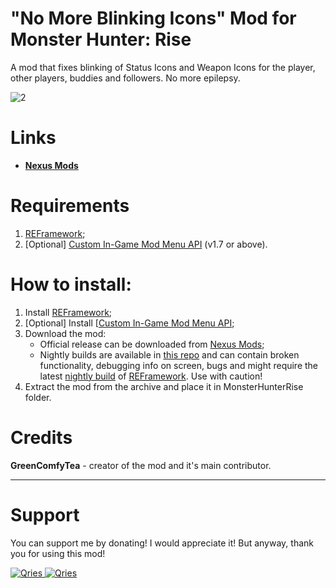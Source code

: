 # "No More Blinking Icons" Mod for Monster Hunter: Rise

A mod that fixes blinking of Status Icons and Weapon Icons for the player, other players, buddies and followers. No more epilepsy.

![2](https://user-images.githubusercontent.com/30152047/185434717-8a2f2e89-f0d8-400e-9ff8-675e4920ff8f.png)


# Links
* **[Nexus Mods](https://www.nexusmods.com/monsterhunterrise/mods/76)**  

# Requirements
1. [REFramework](https://www.nexusmods.com/monsterhunterrise/mods/26);
2. [Optional] [Custom In-Game Mod Menu API](https://www.nexusmods.com/monsterhunterrise/mods/1292) (v1.7 or above).

# How to install:
1. Install [REFramework](https://www.nexusmods.com/monsterhunterrise/mods/26);
1. [Optional] Install [[Custom In-Game Mod Menu API](https://www.nexusmods.com/monsterhunterrise/mods/1292);
3. Download the mod:
    * Official release can be downloaded from [Nexus Mods](https://www.nexusmods.com/monsterhunterrise/mods/812);
    * Nightly builds are available in [this repo](https://github.com/GreenComfyTea/MHR-Better-Matchmaking) and can contain broken functionality, debugging info on screen, bugs and might require the latest [nightly build](https://github.com/praydog/REFramework-nightly/releases) of [REFramework](https://www.nexusmods.com/monsterhunterrise/mods/26). Use with caution!
4. Extract the mod from the archive and place it in MonsterHunterRise folder.

# Credits
**GreenComfyTea** - creator of the mod and it's main contributor.
  
***
# Support

You can support me by donating! I would appreciate it! But anyway, thank you for using this mod!

 <a href="https://streamelements.com/greencomfytea/tip">
  <img alt="Qries" src="https://panels.twitch.tv/panel-48897356-image-c6155d48-b689-4240-875c-f3141355cb56">
</a>
<a href="https://ko-fi.com/greencomfytea">
  <img alt="Qries" src="https://panels.twitch.tv/panel-48897356-image-c2fcf835-87e4-408e-81e8-790789c7acbc">
</a>

